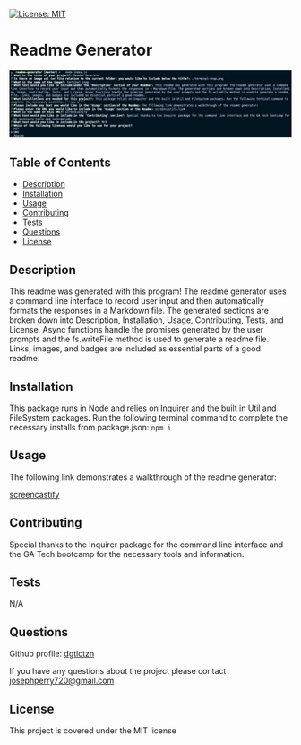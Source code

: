 [![License: MIT](https://img.shields.io/badge/License-MIT-yellow.svg)](https://opensource.org/licenses/MIT)
  # Readme Generator

  ![terminal screen](./terminal-screen.png)

  ## Table of Contents
  * [Description](#description)
  * [Installation](#installation)
  * [Usage](#usage)
  * [Contributing](#contributing)
  * [Tests](#tests)
  * [Questions](#questions)
  * [License](#license)

  ## Description
  This readme was generated with this program! The readme generator uses a command line interface to record user input and then automatically formats the responses in a Markdown file. The generated sections are broken down into Description, Installation, Usage, Contributing, Tests, and License. Async functions handle the promises generated by the user prompts and the fs.writeFile method is used to generate a readme file. Links, images, and badges are included as essential parts of a good readme. 
  ## Installation
  This package runs in Node and relies on Inquirer and the built in Util and FileSystem packages. Run the following terminal command to complete the necessary installs from package.json: ```npm i```
  ## Usage
  The following link demonstrates a walkthrough of the readme generator:
  
  [screencastify](https://drive.google.com/file/d/1hnbOdPHECy57RG8tLh8p7IyRWtPLXVL5/view)
  ## Contributing
  Special thanks to the Inquirer package for the command line interface and the GA Tech bootcamp for the necessary tools and information. 
  ## Tests
  N/A
  ## Questions
  Github profile: [dgtlctzn](https://github.com/dgtlctzn)
  
  If you have any questions about the project please contact josephperry720@gmail.com
  ## License
  This project is covered under the MIT license
